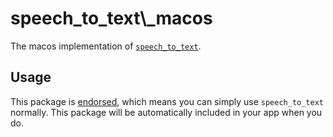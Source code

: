 # speech\_to\_text\\_macos

The macos implementation of [`speech_to_text`][1].

## Usage

This package is [endorsed][2], which means you can simply use `speech_to_text`
normally. This package will be automatically included in your app when you do.

[1]: https://pub.dev/packages/speech_to_text
[2]: https://flutter.dev/docs/development/packages-and-plugins/developing-packages#endorsed-federated-plugin